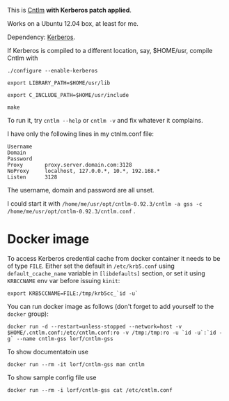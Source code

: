 This is [Cntlm](http://cntlm.sourceforge.net/) **with Kerberos patch applied**.

Works on a Ubuntu 12.04 box, at least for me.

Dependency: [Kerberos](http://web.mit.edu/kerberos/).

If Kerberos is compiled to a different location, say, $HOME/usr, compile Cntlm with

`./configure --enable-kerberos`

`export LIBRARY_PATH=$HOME/usr/lib`

`export C_INCLUDE_PATH=$HOME/usr/include`

`make`

To run it, try `cntlm --help` or `cntlm -v` and fix whatever it complains.

I have only the following lines in my ctnlm.conf file:

```
Username	
Domain		
Password	
Proxy		proxy.server.domain.com:3128
NoProxy		localhost, 127.0.0.*, 10.*, 192.168.*
Listen		3128
```

The username, domain and password are all unset.

I could start it with `/home/me/usr/opt/cntlm-0.92.3/cntlm -a gss -c /home/me/usr/opt/cntlm-0.92.3/cntlm.conf` .

# Docker image

To access Kerberos credential cache from docker container it needs to be of
type `FILE`. Either set the default in `/etc/krb5.conf` using
`default_ccache_name` variable in `[libdefaults]` section, or set it using
`KRBCCNAME` env var before issuing `kinit`:

```
export KRB5CCNAME=FILE:/tmp/krb5cc_`id -u`
```

You can run docker image as follows (don't forget to add yourself to the
`docker` group):

```
docker run -d --restart=unless-stopped --network=host -v $HOME/.cntlm.conf:/etc/cntlm.conf:ro -v /tmp:/tmp:ro -u `id -u`:`id -g` --name cntlm-gss lorf/cntlm-gss
```

To show documentatoin use

```
docker run --rm -it lorf/cntlm-gss man cntlm
```

To show sample config file use

```
docker run --rm -i lorf/cntlm-gss cat /etc/cntlm.conf
```
